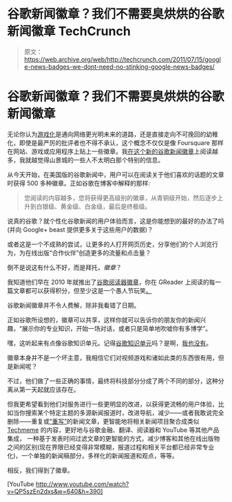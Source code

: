 # 谷歌新闻徽章？我们不需要臭烘烘的谷歌新闻徽章 TechCrunch

> 原文：<https://web.archive.org/web/http://techcrunch.com/2011/07/15/google-news-badges-we-dont-need-no-stinking-google-news-badges/>

# 谷歌新闻徽章？我们不需要臭烘烘的谷歌新闻徽章

无论你认为[游戏化](https://web.archive.org/web/20230203133408/http://en.wikipedia.org/wiki/Gamification)是通向网络更光明未来的道路，还是直接走向不可挽回的幼稚化，即使是最严厉的批评者也不得不承认，这个概念不仅仅是像 Foursquare 那样在网站、游戏或应用程序上贴上一些徽章。我[在这个新的](https://web.archive.org/web/20230203133408/http://googlenewsblog.blogspot.com/2011/07/shareable-google-news-badges-for-your.html)[谷歌新闻徽章](https://web.archive.org/web/20230203133408/http://news.google.com/support/bin/answer.py?hl=en&answer=1237021)上阅读越多，我就越觉得山景城的一些人不太明白那个特别的信息。

从今天开始，在美国版的谷歌新闻中，用户可以在阅读关于他们喜欢的话题的文章时获得 500 多种徽章。正如谷歌在博客中解释的那样:

> 您阅读的内容越多，您将获得更高级别的徽章，从青铜级开始，然后逐步上升到白银级、黄金级、白金级，最后是终极级。

说真的谷歌？就个性化谷歌新闻的用户体验而言，这是你能想到的最好的办法了吗(并向 Google+ beast 提供更多关于这些用户的数据)？

或者这是一个不成熟的尝试，让更多的人打开网页历史，分享他们的个人浏览行为，为在线出版“合作伙伴”创造更多的流量和点击量？

倒不是说这有什么不好，而是拜托，*徽章*？

我知道他们早在 2010 年就推出了[谷歌阅读器徽章](https://web.archive.org/web/20230203133408/http://www.google.com/googlereader/reader-advantage.html)，你在 GReader 上阅读的每一篇文章都可以获得积分，但至少这是一个愚人节玩笑[。](https://web.archive.org/web/20230203133408/http://en.wikipedia.org/wiki/Google's_hoaxes#ReaderAdvantage_Program)

谷歌新闻徽章并不令人费解，除非我看错了日期。

正如谷歌所设想的，徽章可以共享，这样你就可以告诉你的朋友你的新闻兴趣，“展示你的专业知识，开始一场对话，或者只是简单地吹嘘你有多博学”。

嘿，这听起来有点像谷歌知识单元。记得[谷歌知识单元](https://web.archive.org/web/20230203133408/https://techcrunch.com/2008/07/23/googles-knol-the-monetizable-wikipedia/)吗？是啊，[我也没有](https://web.archive.org/web/20230203133408/https://techcrunch.com/2009/08/11/poor-google-knol-has-gone-from-a-wikipedia-killer-to-a-craigslist-wannabe/)。

徽章本身并不是一个坏主意，我相信它们对视频游戏和诸如此类的东西很有用，但是新闻呢？

不过，他们做了一些正确的事情，最终将科技部分分成了两个不同的部分，这种分离从第一天起就应该存在。

但我更希望看到他们对服务进行一些更明显的改进，以获得更流畅的用户体验，比如当你搜索某个特定主题的多源新闻报道时，改进导航，减少——或者我敢说完全删除——重复或[“重写”](https://web.archive.org/web/20230203133408/http://gaberivera.tumblr.com/post/7564131893/lets-call-rewriters-rewriters-not-aggregators)的新闻文章，更智能地将相关新闻项目聚合成类似 [Techmeme](https://web.archive.org/web/20230203133408/http://techmeme.com/) 的内容，更好地与谷歌金融、翻译、阅读器和 YouTube 等其他产品集成， 一种基于发表时间过滤文章的更智能的方式，减少博客和其他在线出版物之间的区别(现在界限已经变得非常模糊，报道过程和相关平台都已经非常专业化)，一个单独的新闻稿部分，多样化的新闻报道和观点，等等。

相反，我们得到了徽章。

[YouTube http://www.youtube.com/watch?v=QP5szEn2dxs&w=640&h=390]